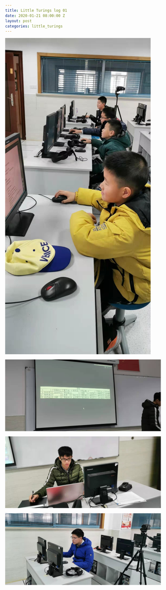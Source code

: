 ```yaml
---
title: Little Turings log 01
date: 2020-01-21 08:00:00 Z
layout: post
categories: little_turings
---
```


![001](001.jpg)

![002](002.jpg)

![003](003.jpg)

![004](004.jpg)
